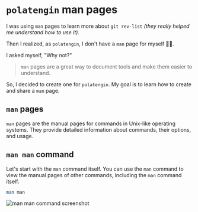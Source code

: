 # `polatengin` man pages

I was using `man` pages to learn more about `git rev-list` _(they really helped me understand how to use it)_.

Then I realized, as `polatengin`, I don't have a `man` page for myself 🤷‍♂️.

I asked myself, "Why not?"

> `man` pages are a great way to document tools and make them easier to understand.

So, I decided to create one for `polatengin`. My goal is to learn how to create and share a `man` page.

## `man` pages

`man` pages are the manual pages for commands in Unix-like operating systems. They provide detailed information about commands, their options, and usage.

## `man man` command

Let's start with the `man` command itself. You can use the `man` command to view the manual pages of other commands, including the `man` command itself.

```bash
man man
```

![man man command screenshot](https://github.com/user-attachments/assets/d9d1d382-81b4-4724-afe9-176b39da27c3)
